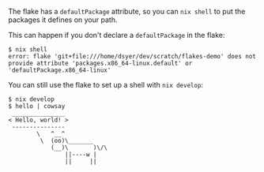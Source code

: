 The flake has a `defaultPackage` attribute, so you can `nix shell` to put the packages it defines on your path.

This can happen if you don't declare a `defaultPackage` in the flake:

```
$ nix shell
error: flake 'git+file:///home/dsyer/dev/scratch/flakes-demo' does not provide attribute 'packages.x86_64-linux.default' or 'defaultPackage.x86_64-linux'
```

You can still use the flake to set up a shell with `nix develop`:

```
$ nix develop
$ hello | cowsay
 _______________ 
< Hello, world! >
 --------------- 
        \   ^__^
         \  (oo)\_______
            (__)\       )\/\
                ||----w |
                ||     ||
```